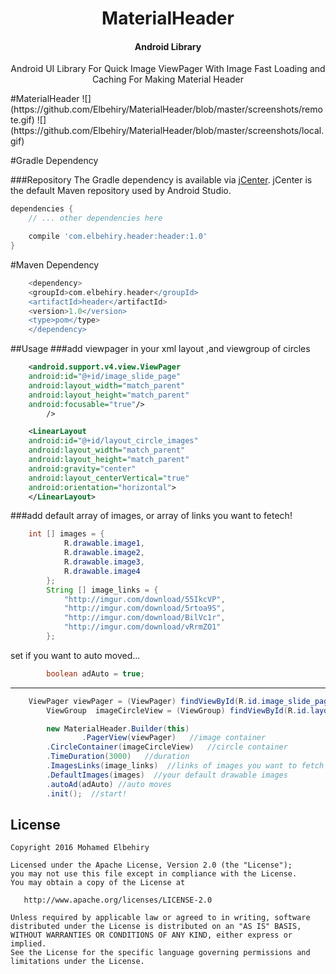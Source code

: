 
<h1 align="center">MaterialHeader</h1>
<h4 align="center">Android Library</h4>
<p align="center">Android UI Library For Quick Image ViewPager With Image Fast Loading and Caching For Making Material Header</p>
#MaterialHeader
![](https://github.com/Elbehiry/MaterialHeader/blob/master/screenshots/remote.gif)
![](https://github.com/Elbehiry/MaterialHeader/blob/master/screenshots/local.gif)

#Gradle Dependency

###Repository
The Gradle dependency is available via [jCenter](https://bintray.com/drummer-aidan/maven/material-dialogs/view).
jCenter is the default Maven repository used by Android Studio.


```groovy
dependencies {
	// ... other dependencies here

	compile 'com.elbehiry.header:header:1.0'
}
```

#Maven Dependency
```groovy
	<dependency>
 	<groupId>com.elbehiry.header</groupId> 
	<artifactId>header</artifactId>
	<version>1.0</version> 
	<type>pom</type> 
	</dependency>
```


##Usage
###add viewpager in your xml layout ,and viewgroup of circles



```xml
	<android.support.v4.view.ViewPager
	android:id="@+id/image_slide_page" 
	android:layout_width="match_parent" 
	android:layout_height="match_parent" 
	android:focusable="true"/>
    	/>
```
```xml
	<LinearLayout 
	android:id="@+id/layout_circle_images"
	android:layout_width="match_parent"
	android:layout_height="match_parent"
	android:gravity="center"
	android:layout_centerVertical="true"
	android:orientation="horizontal">
	</LinearLayout>
```
###add default array of images, or array of links you want to fetech!

```Java
	int [] images = {
            R.drawable.image1,
            R.drawable.image2,
            R.drawable.image3,
            R.drawable.image4
	    };
        String [] image_links = {
            "http://imgur.com/download/55IkcVP",
            "http://imgur.com/download/5rtoa9S",
            "http://imgur.com/download/BilVc1r",
            "http://imgur.com/download/vRrmZO1"
    	};
```
set if you want to auto moved...
```Java
    	boolean adAuto = true;
```
--------------------------------------------------------------------------------

```Java
	ViewPager viewPager = (ViewPager) findViewById(R.id.image_slide_page);
        ViewGroup  imageCircleView = (ViewGroup) findViewById(R.id.layout_circle_images);
```

```Java
        new MaterialHeader.Builder(this)
                .PagerView(viewPager)   //image container
		.CircleContainer(imageCircleView)   //circle container
		.TimeDuration(3000)   //duration 
		.ImagesLinks(image_links)  //links of images you want to fetch
		.DefaultImages(images)  //your default drawable images
		.autoAd(adAuto) //auto moves	
		.init();  //start!

```


## License
	Copyright 2016 Mohamed Elbehiry

	Licensed under the Apache License, Version 2.0 (the "License");
	you may not use this file except in compliance with the License.
	You may obtain a copy of the License at

	   http://www.apache.org/licenses/LICENSE-2.0

	Unless required by applicable law or agreed to in writing, software
	distributed under the License is distributed on an "AS IS" BASIS,
	WITHOUT WARRANTIES OR CONDITIONS OF ANY KIND, either express or implied.
	See the License for the specific language governing permissions and
	limitations under the License.



